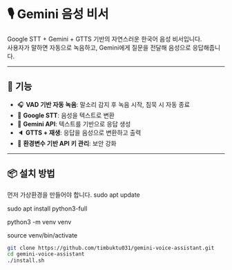 # 🎙️ Gemini 음성 비서

Google STT + Gemini + GTTS 기반의 자연스러운 한국어 음성 비서입니다.  
사용자가 말하면 자동으로 녹음하고, Gemini에게 질문을 전달해 음성으로 응답해줍니다.

---

## 🚀 기능

- 🎧 **VAD 기반 자동 녹음**: 말소리 감지 후 녹음 시작, 침묵 시 자동 종료
- 🧠 **Google STT**: 음성을 텍스트로 변환
- 🤖 **Gemini API**: 텍스트를 기반으로 응답 생성
- 🔈 **GTTS + 재생**: 응답을 음성으로 변환하고 출력
- 🔐 **환경변수 기반 API 키 관리**: 보안 강화

---

## 📦 설치 방법

먼저 가상환경을 만들어야 합니다.
sudo apt update

sudo apt install python3-full

python3 -m venv venv

source venv/bin/activate


```bash
git clone https://github.com/timbuktu031/gemini-voice-assistant.git
cd gemini-voice-assistant
./install.sh
